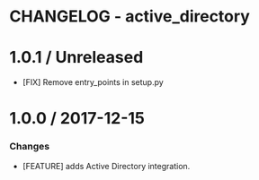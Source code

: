 # CHANGELOG - active_directory

1.0.1 / Unreleased
==================
* [FIX] Remove entry_points in setup.py

1.0.0 / 2017-12-15
==================

### Changes

* [FEATURE] adds Active Directory integration.
